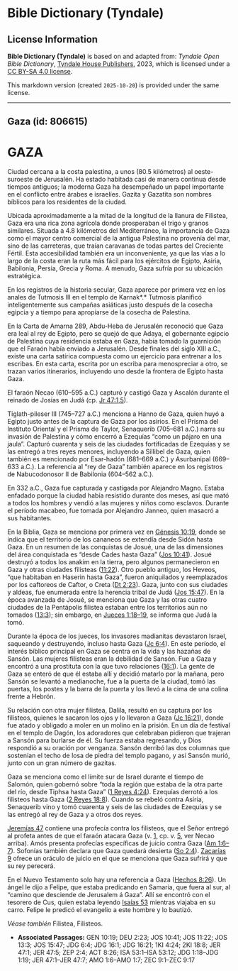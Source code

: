 # Bible Dictionary (Tyndale)

## License Information

**Bible Dictionary (Tyndale)** is based on and adapted from: _Tyndale Open Bible Dictionary_, [Tyndale House Publishers](https://tyndaleopenresources.com/), 2023, which is licensed under a [CC BY-SA 4.0 license](https://creativecommons.org/licenses/by-sa/4.0/legalcode.en).

This markdown version (created `2025-10-20`) is provided under the same license.



--------------------------------

## Gaza (id: 806615)

GAZA
====

Ciudad cercana a la costa palestina, a unos (80\.5 kilómetros) al oeste\-suroeste de Jerusalén. Ha estado habitada casi de manera continua desde tiempos antiguos; la moderna Gaza ha desempeñado un papel importante en el conflicto entre árabes e israelíes. Gazita y Gazatita son nombres bíblicos para los residentes de la ciudad.

Ubicada aproximadamente a la mitad de la longitud de la llanura de Filistea, Gaza era una rica zona agrícola donde prosperaban el trigo y granos similares. Situada a 4\.8 kilómetros del Mediterráneo, la importancia de Gaza como el mayor centro comercial de la antigua Palestina no provenía del mar, sino de las carreteras, que traían caravanas de todas partes del Creciente Fértil. Esta accesibilidad también era un inconveniente, ya que las vías a lo largo de la costa eran la ruta más fácil para los ejércitos de Egipto, Asiria, Babilonia, Persia, Grecia y Roma. A menudo, Gaza sufría por su ubicación estratégica.

En los registros de la historia secular, Gaza aparece por primera vez en los anales de Tutmosis III en el templo de Karnak*.* Tutmosis planificó inteligentemente sus campañas asiáticas justo después de la cosecha egipcia y a tiempo para apropiarse de la cosecha de Palestina.

En la Carta de Amarna 289, Abdu\-Heba de Jerusalén reconoció que Gaza era leal al rey de Egipto, pero se quejó de que Adaya, el gobernante egipcio de Palestina cuya residencia estaba en Gaza, había tomado la guarnición que el Faraón había enviado a Jerusalén. Desde finales del siglo XIII a.C., existe una carta satírica compuesta como un ejercicio para entrenar a los escribas. En esta carta, escrita por un escriba para menospreciar a otro, se trazan varios itinerarios, incluyendo uno desde la frontera de Egipto hasta Gaza.

El faraón Necao (610–595 a.C.) capturó y castigó Gaza y Ascalón durante el reinado de Josías en Judá (cp. [Jr 47:1,5](https://ref.ly/Jer47:1,Jer47:5)).

Tiglath\-pileser III (745–727 a.C.) menciona a Hanno de Gaza, quien huyó a Egipto justo antes de la captura de Gaza por los asirios. En el Prisma del Instituto Oriental y el Prisma de Taylor, Senaquerib (705–681 a.C.) narra su invasión de Palestina y cómo encerró a Ezequías “como un pájaro en una jaula”. Capturó cuarenta y seis de las ciudades fortificadas de Ezequías y se las entregó a tres reyes menores, incluyendo a Sillibel de Gaza, quien también es mencionado por Esar\-hadón (681–669 a.C.) y Asurbanipal (669–633 a.C.). La referencia al “rey de Gaza” también aparece en los registros de Nabucodonosor II de Babilonia (604–562 a.C.).

En 332 a.C., Gaza fue capturada y castigada por Alejandro Magno. Estaba enfadado porque la ciudad había resistido durante dos meses, así que mató a todos los hombres y vendió a las mujeres y niños como esclavos. Durante el período macabeo, fue tomada por Alejandro Janneo, quien masacró a sus habitantes.

En la Biblia, Gaza se menciona por primera vez en [Génesis 10:19](https://ref.ly/Gen10:19), donde se indica que el territorio de los cananeos se extendía desde Sidón hasta Gaza. En un resumen de las conquistas de Josué, una de las dimensiones del área conquistada es “desde Cades hasta Gaza” ([Jos 10:41](https://ref.ly/Josh10:41)). Josué destruyó a todos los anakim en la tierra, pero algunos permanecieron en Gaza y otras ciudades filisteas ([11:22](https://ref.ly/Josh11:22)). Otro pueblo antiguo, los Heveos, “que habitaban en Haserin hasta Gaza”, fueron aniquilados y reemplazados por los caftoreos de Caftor, o Creta ([Dt 2:23](https://ref.ly/Deut2:23)). Gaza, junto con sus ciudades y aldeas, fue enumerada entre la herencia tribal de Judá ([Jos 15:47](https://ref.ly/Josh15:47)). En la época avanzada de Josué, se menciona que Gaza y las otras cuatro ciudades de la Pentápolis filistea estaban entre los territorios aún no tomados ([13:3](https://ref.ly/Josh13:3)); sin embargo, en [Jueces 1:18–19](https://ref.ly/Judg1:18-Judg1:19), se informa que Judá la tomó.

Durante la época de los jueces, los invasores madianitas devastaron Israel, saqueando y destruyendo, incluso hasta Gaza ([Jc 6:4](https://ref.ly/Judg6:4)). En este período, el interés bíblico principal en Gaza se centra en la vida y las hazañas de Sansón. Las mujeres filisteas eran la debilidad de Sansón. Fue a Gaza y encontró a una prostituta con la que tuvo relaciones ([16:1](https://ref.ly/Judg16:1)). La gente de Gaza se enteró de que él estaba allí y decidió matarlo por la mañana, pero Sansón se levantó a medianoche, fue a la puerta de la ciudad, tomó las puertas, los postes y la barra de la puerta y los llevó a la cima de una colina frente a Hebrón.

Su relación con otra mujer filistea, Dalila, resultó en su captura por los filisteos, quienes le sacaron los ojos y lo llevaron a Gaza ([Jc 16:21](https://ref.ly/Judg16:21)), donde fue atado y obligado a moler en un molino en la prisión. En un día de festival en el templo de Dagón, los adoradores que celebraban pidieron que trajeran a Sansón para burlarse de él. Su fuerza estaba regresando, y Dios respondió a su oración por venganza. Sansón derribó las dos columnas que sostenían el techo de losa de piedra del templo pagano, y así Sansón murió, junto con un gran número de gazitas.

Gaza se menciona como el límite sur de Israel durante el tiempo de Salomón, quien gobernó sobre “toda la región que estaba de la otra parte del río, desde Tiphsa hasta Gaza” ([1 Reyes 4:24](https://ref.ly/1Kgs4:24)). Ezequías derrotó a los filisteos hasta Gaza ([2 Reyes 18:8](https://ref.ly/2Kgs18:8)). Cuando se rebeló contra Asiria, Senaquerib vino y tomó cuarenta y seis de las ciudades de Ezequías y se las entregó al rey de Gaza y a otros dos reyes.

[Jeremías 47](https://ref.ly/Jer47:1-Jer47:7) contiene una profecía contra los filisteos, que el Señor entregó al profeta antes de que el faraón atacara Gaza (v. [1,](https://ref.ly/Jer47:1) cp. v. [5,](https://ref.ly/Jer47:5) ver Necao arriba). Amós presenta profecías específicas de juicio contra Gaza ([Am 1:6–7](https://ref.ly/Amos1:6-Amos1:7)). Sofonías también declara que Gaza quedará desierta ([So 2:4](https://ref.ly/Zeph2:4)). [Zacarías 9](https://ref.ly/Zech9:1-Zech9:17) ofrece un oráculo de juicio en el que se menciona que Gaza sufrirá y que su rey perecerá.

En el Nuevo Testamento solo hay una referencia a Gaza ([Hechos 8:26](https://ref.ly/Acts8:26)). Un ángel le dijo a Felipe, que estaba predicando en Samaria, que fuera al sur, al “camino que desciende de Jerusalem á Gaza”. Allí se encontró con el tesorero de Cus, quien estaba leyendo [Isaías 53](https://ref.ly/Isa53:1-Isa53:12) mientras viajaba en su carro. Felipe le predicó el evangelio a este hombre y lo bautizó.

*Véase también* Filistea, Filisteos.

* **Associated Passages:** GEN 10:19; DEU 2:23; JOS 10:41; JOS 11:22; JOS 13:3; JOS 15:47; JDG 6:4; JDG 16:1; JDG 16:21; 1KI 4:24; 2KI 18:8; JER 47:1; JER 47:5; ZEP 2:4; ACT 8:26; ISA 53:1–ISA 53:12; JDG 1:18–JDG 1:19; JER 47:1–JER 47:7; AMO 1:6–AMO 1:7; ZEC 9:1–ZEC 9:17

